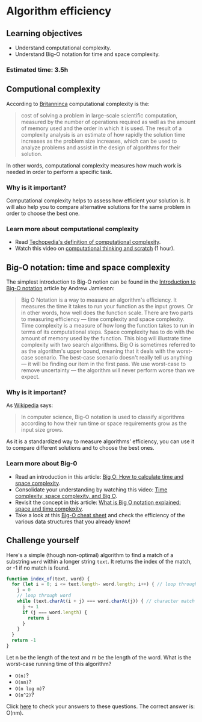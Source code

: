 # Algorithm efficiency

## Learning objectives

- Understand computational complexity.
- Understand Big-O notation for time and space complexity.

### Estimated time: 3.5h

## Computional complexity

According to [Britanninca](https://www.britannica.com/topic/computational-complexity) computational complexity is the:

>cost of solving a problem in large-scale scientific computation, measured by the number of operations required as well as the amount of memory used and the order in which it is used. 
>The result of a complexity analysis is an estimate of how rapidly the solution time increases as the problem size increases, which can be used to analyze problems and assist in the design of algorithms for their solution.

In other words, computational complexity measures how much work is needed in order to perform a specific task.

### Why is it important?

Computational complexity helps to assess how efficient your solution is. It will also help you to compare alternative solutions for the same problem in order to choose the best one.

### Learn more about computational complexity

- Read [Techopedia's definition of computational complexity](https://www.techopedia.com/definition/18466/computational-complexity).
- Watch this video on [computational thinking and scratch](https://www.youtube.com/watch?v=jjqgP9dpD1k) (1 hour).

##  Big-O notation: time and space complexity

The simplest introduction to Big-O notion can be found in the [Introduction to Big-O notation](https://towardsdatascience.com/introduction-to-big-o-notation-820d2e25d3fd) article by Andrew Jamieson:

>Big O Notation is a way to measure an algorithm's efficiency. It measures the time it takes to run your function as the input grows. 
>Or in other words, how well does the function scale.
>There are two parts to measuring efficiency — time complexity and space complexity.
>Time complexity is a measure of how long the function takes to run in terms of its computational steps. Space complexity has to do with the amount of memory used by the function. This blog will illustrate time complexity with two search algorithms.
>Big O is sometimes referred to as the algorithm's upper bound, meaning that it deals with the worst-case scenario. 
>The best-case scenario doesn't really tell us anything — it will be finding our item in the first pass. We use worst-case to remove uncertainty — the algorithm will never perform worse than we expect.

### Why is it important?

As [Wikipedia](https://en.wikipedia.org/wiki/Big_O_notation) says:

>In computer science, Big-O notation is used to classify algorithms according to how their run time or space requirements grow as the input size grows.

As it is a standardized way to measure algorithms' efficiency, you can use it to compare different solutions and to choose the best ones.

### Learn more about Big-0

- Read an introduction in this article: [Big O: How to calculate time and space complexity](https://www.inoutcode.com/concepts/big-o/).
- Consolidate your understanding by watching this video: [Time complexity, space complexity, and Big O](https://www.youtube.com/watch?v=8mBxpDWEKNw).
- Revisit the concept in this article: [What is Big O notation explained: space and time complexity](https://www.freecodecamp.org/news/big-o-notation-why-it-matters-and-why-it-doesnt-1674cfa8a23c/).
- Take a look at this [Big-O cheat sheet](https://www.bigocheatsheet.com/) and check the efficiency of the various data structures that you already know!

## Challenge yourself 

Here's a simple (though non-optimal) algorithm to find a match of a substring `word` within a longer string `text`. It returns the index of the match, or -1 if no match is found.

``` javascript
function index_of(text, word) {
  for (let i = 0; i <= text.length- word.length; i++) { // loop through text
    j = 0
    // loop through word
    while (text.charAt(i + j) === word.charAt(j)) { // character match
      j += 1
      if (j === word.length) {
        return i
      }
    }
  }
  return -1
}
```

Let n be the length of the text and m be the length of the word. What is the worst-case running time of this algorithm?

- `O(n)`?
- `O(nm)`?
- `O(n log m)`?
- `O(n^2)`?

Click [here](./algorithms_efficiency_answer.md) to check your answers to these questions.
The correct answer is: O(nm).
